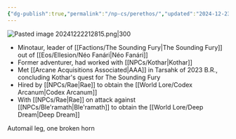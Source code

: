 ```yaml
---
{"dg-publish":true,"permalink":"/np-cs/perethos/","updated":"2024-12-23T10:57:32.918-05:00"}
---
```


![Pasted image 20241222212815.png|300](/img/user/Images/Pasted%20image%2020241222212815.png)
- Minotaur, leader of [[Factions/The Sounding Fury\|The Sounding Fury]] out of [[Eos/Ellesion/Néo Fanári\|Néo Fanári]]
- Former adventurer, had worked with [[NPCs/Kothar\|Kothar]]
- Met [[Arcane Acquisitions Associated\|AAA]] in Tarsahk of 2023 B.R., concluding Kothar's quest for The Sounding Fury
- Hired by [[NPCs/Rae\|Rae]] to obtain the [[World Lore/Codex Arcanum\|Codex Arcanum]]
- With [[NPCs/Rae\|Rae]] on attack against [[NPCs/Ble'ramath\|Ble'ramath]] to obtain the [[World Lore/Deep Dream\|Deep Dream]]

Automail leg, one broken horn

